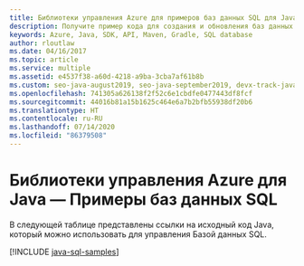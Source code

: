 ```yaml
---
title: Библиотеки управления Azure для примеров баз данных SQL для Java
description: Получите пример кода для создания и обновления баз данных SQL Azure с помощью библиотек управления Azure для Java.
keywords: Azure, Java, SDK, API, Maven, Gradle, SQL database
author: rloutlaw
ms.date: 04/16/2017
ms.topic: article
ms.service: multiple
ms.assetid: e4537f38-a60d-4218-a9ba-3cba7af61b8b
ms.custom: seo-java-august2019, seo-java-september2019, devx-track-java
ms.openlocfilehash: 741305a626138f2f52c6e1cbdfe0477443df8fcf
ms.sourcegitcommit: 44016b81a15b1625c464e6a7b2bfb55938df20b6
ms.translationtype: HT
ms.contentlocale: ru-RU
ms.lasthandoff: 07/14/2020
ms.locfileid: "86379508"
---
```

# <a name="azure-management-libraries-for-java---sql-database-samples"></a>Библиотеки управления Azure для Java — Примеры баз данных SQL

В следующей таблице представлены ссылки на исходный код Java, который можно использовать для управления Базой данных SQL.

[!INCLUDE [java-sql-samples](includes/java-sql-samples.md)]